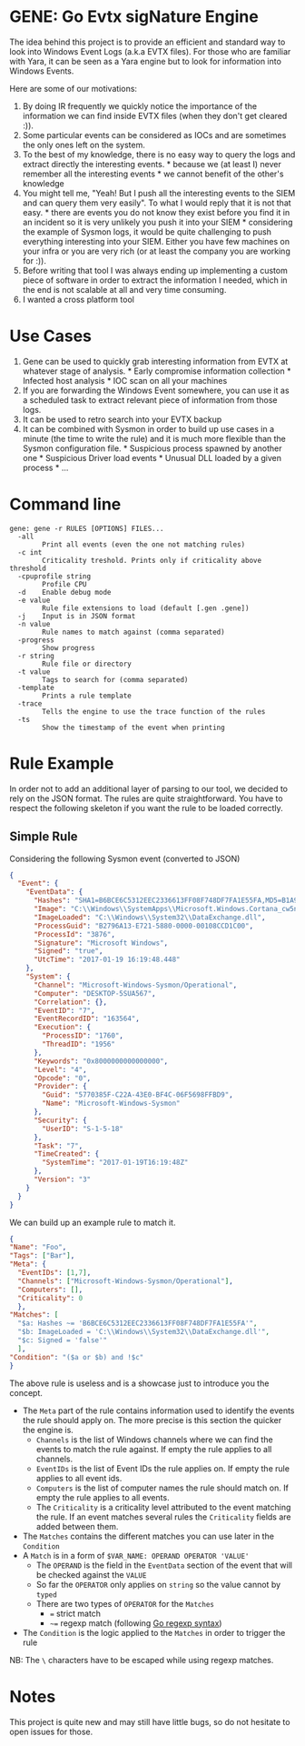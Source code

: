 # GENE: Go Evtx sigNature Engine

The idea behind this project is to provide an efficient and standard way to
look into Windows Event Logs (a.k.a EVTX files). For those who are familiar with
Yara, it can be seen as a Yara engine but to look for information into Windows
Events.

Here are some of our motivations:
  1. By doing IR frequently we quickly notice the importance of the information
  we can find inside EVTX files (when they don't get cleared :)).
  2. Some particular events can be considered as IOCs and are sometimes the only
  ones left on the system.
  3. To the best of my knowledge, there is no easy way to query the logs and
  extract directly the interesting events.
    * because we (at least I) never remember all the interesting events
    * we cannot benefit of the other's knowledge
  4. You might tell me, "Yeah! But I push all the interesting events to the SIEM
  and can query them very easily". To what I would reply that it is not that easy.
    * there are events you do not know they exist before you find it in an incident
    so it is very unlikely you push it into your SIEM
    * considering the example of Sysmon logs, it would be quite challenging to push
    everything interesting into your SIEM. Either you have few machines on your
    infra or you are very rich (or at least the company you are working for :)).
  5. Before writing that tool I was always ending up implementing a custom piece
  of software in order to extract the information I needed, which in the end is
  not scalable at all and very time consuming.
  6. I wanted a cross platform tool

# Use Cases

  1. Gene can be used to quickly grab interesting information from EVTX at whatever
  stage of analysis.
    * Early compromise information collection
    * Infected host analysis
    * IOC scan on all your machines
  2. If you are forwarding the Windows Event somewhere, you can use it as a
  scheduled task to extract relevant piece of information from those logs.
  3. It can be used to retro search into your EVTX backup
  4. It can be combined with Sysmon in order to build up use cases in a minute
  (the time to write the rule) and it is much more flexible than the Sysmon
  configuration file.
    * Suspicious process spawned by another one
    * Suspicious Driver load events
    * Unusual DLL loaded by a given process
    * ...

# Command line

```
gene: gene -r RULES [OPTIONS] FILES...
  -all
    	Print all events (even the one not matching rules)
  -c int
    	Criticality treshold. Prints only if criticality above threshold
  -cpuprofile string
    	Profile CPU
  -d	Enable debug mode
  -e value
    	Rule file extensions to load (default [.gen .gene])
  -j	Input is in JSON format
  -n value
    	Rule names to match against (comma separated)
  -progress
    	Show progress
  -r string
    	Rule file or directory
  -t value
    	Tags to search for (comma separated)
  -template
    	Prints a rule template
  -trace
    	Tells the engine to use the trace function of the rules
  -ts
    	Show the timestamp of the event when printing
```

# Rule Example

In order not to add an additional layer of parsing to our tool, we decided to rely
on the JSON format. The rules are quite straightforward. You have to respect the
following skeleton if you want the rule to be loaded correctly.

## Simple Rule

Considering the following Sysmon event (converted to JSON)

```json
{
  "Event": {
    "EventData": {
      "Hashes": "SHA1=B6BCE6C5312EEC2336613FF08F748DF7FA1E55FA,MD5=B1A967E26F63F2E78EB1647F3FDA09C4,SHA256=B03C2C4FC1301CE154605290D4F34F3592CEEB8C4190B9FC638FE13D10099439,IMPHASH=05056B92E29CCE6F97F9C6674AE080C0",
      "Image": "C:\\Windows\\SystemApps\\Microsoft.Windows.Cortana_cw5n1h2txyewy\\SearchUI.exe",
      "ImageLoaded": "C:\\Windows\\System32\\DataExchange.dll",
      "ProcessGuid": "B2796A13-E721-5880-0000-00108CCD1C00",
      "ProcessId": "3876",
      "Signature": "Microsoft Windows",
      "Signed": "true",
      "UtcTime": "2017-01-19 16:19:48.448"
    },
    "System": {
      "Channel": "Microsoft-Windows-Sysmon/Operational",
      "Computer": "DESKTOP-5SUA567",
      "Correlation": {},
      "EventID": "7",
      "EventRecordID": "163564",
      "Execution": {
        "ProcessID": "1760",
        "ThreadID": "1956"
      },
      "Keywords": "0x8000000000000000",
      "Level": "4",
      "Opcode": "0",
      "Provider": {
        "Guid": "5770385F-C22A-43E0-BF4C-06F5698FFBD9",
        "Name": "Microsoft-Windows-Sysmon"
      },
      "Security": {
        "UserID": "S-1-5-18"
      },
      "Task": "7",
      "TimeCreated": {
        "SystemTime": "2017-01-19T16:19:48Z"
      },
      "Version": "3"
    }
  }
}

```

We can build up an example rule to match it.

```json
{
"Name": "Foo",
"Tags": ["Bar"],
"Meta": {
  "EventIDs": [1,7],
  "Channels": ["Microsoft-Windows-Sysmon/Operational"],
  "Computers": [],
  "Criticality": 0
  },
"Matches": [
  "$a: Hashes ~= 'B6BCE6C5312EEC2336613FF08F748DF7FA1E55FA'",
  "$b: ImageLoaded = 'C:\\Windows\\System32\\DataExchange.dll'",
  "$c: Signed = 'false'"
  ],
"Condition": "($a or $b) and !$c"
}
```

The above rule is useless and is a showcase just to introduce you the concept.

* The `Meta` part of the rule contains information used to identify the events the rule should apply on. The more precise is this section the quicker the engine is.
  * `Channels` is the list of Windows channels where we can find the events to match the rule against. If empty the rule applies to all channels.
  * `EventIDs` is the list of Event IDs the rule applies on. If empty the rule applies to all event ids.
  * `Computers` is the list of computer names the rule should match on. If empty the rule applies to all events.
  * The `Criticality` is a criticality level attributed to the event matching the rule. If an event matches several rules the `Criticality` fields are added between them.
* The `Matches` contains the different matches you can use later in the `Condition`
* A `Match` is in a form of `$VAR_NAME: OPERAND OPERATOR 'VALUE'`
  * The `OPERAND` is the field in the `EventData` section of the event that will be checked against the `VALUE`
  * So far the `OPERATOR` only applies on `string` so the value cannot by `typed`
  * There are two types of `OPERATOR` for the `Matches`
    * `=` strict match
    * `~=` regexp match (following [Go regexp syntax](https://github.com/google/re2/wiki/Syntax))
* The `Condition` is the logic applied to the `Matches` in order to trigger the rule

NB: The `\` characters have to be escaped while using regexp matches.

# Notes

This project is quite new and may still have little bugs, so do not hesitate to
open issues for those.
